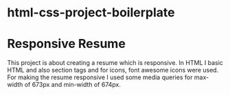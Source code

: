 # html-css-project-boilerplate
# Responsive Resume
This project is about creating a resume which is responsive. In HTML I basic HTML and also section tags and for icons, font awesome icons were used.
For making the resume responsive I used some media queries for max-width of 673px and min-width of 674px.
